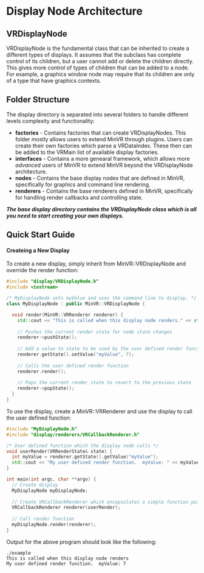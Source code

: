# Display Node Architecture

## VRDisplayNode

VRDisplayNode is the fundamental class that can be inherited to create a different types of displays.  It assumes that the subclass has complete control of its children, but a user cannot add or delete the children directly.  This gives more control of types of children that can be added to a node.  For example, a graphics window node may require that its children are only of a type that have graphics contexts.

## Folder Structure

The display directory is separated into several folders to handle different levels complexity and functionality:

* **factories** - Contains factories that can create VRDisplayNodes.  This folder mostly allows users to extend MinVR through plugins.  Users can create their own factories which parse a VRDataIndex.  These then can be added to the VRMain list of available display factories.
* **interfaces** - Contains a more genearal framework, which allows more *advanced* users of MinVR to extend MinVR beyond the VRDisplayNode architecture.
* **nodes** - Contains the base display nodes that are defined in MinVR, specifically for graphics and command line rendering.
* **renderers** - Contains the base renderers defined in MinVR, specifically for handling render callbacks and controlling state.

***The base display directory contains the VRDisplayNode class which is all you need to start creating your own displays.***

## Quick Start Guide

#### Createing a New Display

To create a new display, simply inherit from MinVR::VRDisplayNode and override the render function:

  ```c++
  #include "display/VRDisplayNode.h"
  #include <iostream>
  
  /* MyDisplayNode sets myValue and uses the command line to display. */
  class MyDisplayNode : public MinVR::VRDisplayNode {
  
    void render(MinVR::VRRenderer renderer) {
      std::cout << "This is called when this display node renders." << std::endl;
    
      // Pushes the current render state for node state changes
      renderer->pushState();
      
      // Add a value to state to be used by the user defined render function
      renderer.getState().setValue("myValue", 7);
      
      // Calls the user defined render function
      renderer.render();
      
      // Pops the current render state to revert to the previous state
      renderer->popState();
    }
  }
  ```
  
To use the display, create a MinVR::VRRenderer and use the display to call the user defined function:
    
  ```c++
  #include "MyDisplayNode.h"
  #include "display/renderers/VRCallbackRenderer.h"
  
  /* User defined function which the display node calls */
  void userRender(VRRenderState& state) {
    int myValue = renderer.getState().getValue("myValue");
    std::cout << "My user defined render function.  myValue: " << myValue << std::endl;
  }
  
  int main(int argc, char **argv) {
    // Create display
    MyDisplayNode myDisplayNode;
    
    // Create VRCallbackRenderer which encapsulates a simple function pointer
    VRCallbackRenderer renderer(userRender);
    
    // Call render function
    myDisplayNode.render(renderer);
  }
  ```
  
Output for the above program should look like the following:

  ```
  ./example
  This is called when this display node renders
  My user defined render function.  myValue: 7
  ```


